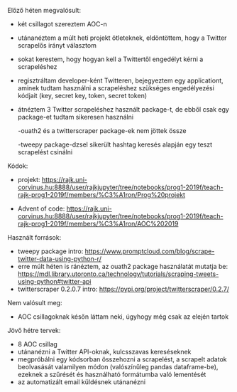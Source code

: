 Előző héten megvalósult:

- két csillagot szereztem AOC-n
- utánanéztem a múlt heti projekt ötleteknek, eldöntöttem, hogy a Twitter scrapelős irányt választom
- sokat kerestem, hogy hogyan kell a Twittertől engedélyt kérni a scrapeléshez
- regisztráltam developer-ként Twitteren, bejegyeztem egy applicationt, aminek tudtam használni a scrapeléshez szükséges engedélyezési kódjait (key, secret key, token, secret token)
- átnéztem 3 Twitter scrapeléshez használt package-t, de ebből csak egy package-et tudtam sikeresen használni

  -ouath2 és a twitterscraper package-ek nem jöttek össze 
  
  -tweepy package-dzsel sikerült hashtag keresés alapján egy teszt scrapelést csinálni
  
Kódok:

- projekt: https://rajk.uni-corvinus.hu:8888/user/rajkjupyter/tree/notebooks/prog1-2019f/teach-rajk-prog1-2019f/members/%C3%A1ron/Prog%20projekt

- Advent of code: https://rajk.uni-corvinus.hu:8888/user/rajkjupyter/tree/notebooks/prog1-2019f/teach-rajk-prog1-2019f/members/%C3%A1ron/AOC%202019
  
Használt források:

- tweepy package intro: https://www.promptcloud.com/blog/scrape-twitter-data-using-python-r/
- erre múlt héten is ránéztem, az ouath2 package használatát mutatja be: https://mdl.library.utoronto.ca/technology/tutorials/scraping-tweets-using-python#twitter-api
- twitterscraper 0.2.0.7 intro: https://pypi.org/project/twitterscraper/0.2.7/

Nem valósult meg:

- AOC csillagoknak későn láttam neki, úgyhogy még csak az elején tartok

Jövő hétre tervek:

- 8 AOC csillag
- utánanézni a Twitter API-oknak, kulcsszavas kereséseknek
- megpróbálni egy kódsorban összehozni a scrapelést, a scrapelt adatok beolvasását valamilyen módon (valószínűleg pandas dataframe-be), ezeknek a szűrését és használható formátumba való lementését
- az automatizált email küldésnek utánanézni




  
  
